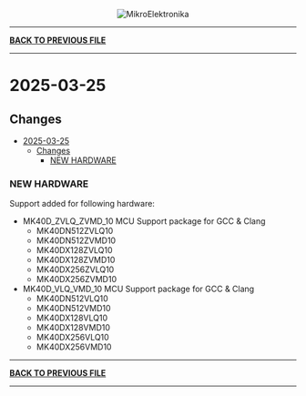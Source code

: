 <p align="center">
  <img src="http://www.mikroe.com/img/designs/beta/logo_small.png?raw=true" alt="MikroElektronika"/>
</p>

---

**[BACK TO PREVIOUS FILE](../changelog.md)**

---

# 2025-03-25

## Changes

- [2025-03-25](#2025-03-25)
  - [Changes](#changes)
    - [NEW HARDWARE](#new-hardware)

### NEW HARDWARE

Support added for following hardware:

+ MK40D_ZVLQ_ZVMD_10 MCU Support package for GCC & Clang
  + MK40DN512ZVLQ10
  + MK40DN512ZVMD10
  + MK40DX128ZVLQ10
  + MK40DX128ZVMD10
  + MK40DX256ZVLQ10
  + MK40DX256ZVMD10
+ MK40D_VLQ_VMD_10 MCU Support package for GCC & Clang
  + MK40DN512VLQ10
  + MK40DN512VMD10
  + MK40DX128VLQ10
  + MK40DX128VMD10
  + MK40DX256VLQ10
  + MK40DX256VMD10

---

**[BACK TO PREVIOUS FILE](../changelog.md)**

---

